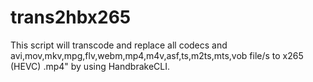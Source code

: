 # trans2hbx265
This script will transcode and replace all codecs and avi,mov,mkv,mpg,flv,webm,mp4,m4v,asf,ts,m2ts,mts,vob file/s to x265 (HEVC) .mp4" by using HandbrakeCLI.

